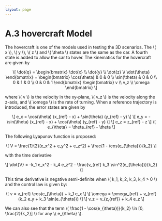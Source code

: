 ```yaml
---
layout: page
---
```


# A.3 hovercraft Model

<p> The hovercraft is one of the models used in testing the 3D scenarios. The \( x \), \( y \), \( z \) and \( \theta \) states are the same as the car. A fourth state is added to allow the car to hover. The kinematics for the hovercraft are given by  </p>

<div style="text-align:center"> \[ \dot{q} = \begin{bmatrix} \dot{x} \\ \dot{y} \\ \dot{z} \\ \dot{\theta} \end{bmatrix} = \begin{bmatrix} \cos(\theta) & 0 & 0 \\ \sin(\theta) & 0 & 0 \\ 0 & 1 & 0 \\ 0 & 0 & 1  \end{bmatrix} \begin{bmatrix} v \\ v_z \\ \omega \end{bmatrix} \] </div>

<p> where \( v \) is the velocity in the xy-plane, \( v_z \) is the velocity along the z-axis, and \( \omega \) is the rate of turning. When a reference trajectory is introduced, the error states are given by </p>

<div style="text-align:center">
\[ e_x = \cos(\theta) (x_{ref} - x) + \sin(\theta) (y_{ref} - y) \]
\[ e_y = -\sin(\theta) (x_{ref} - x) + \cos(\theta) (y_{ref} - y) \]
\[ e_z = z_{ref} - z \]
\[ e_{\theta} = \theta_{ref} - \theta \]
</div>

The following Lyapunov function is proposed:

<div style="text-align:center"> \[ V = \frac{1}{2}(e_x^2 + e_y^2 + e_z^2) + \frac{1 - \cos(e_{\theta})}{k_2} \] </div>

with the time derivative

<div style="text-align:center"> \[ \dot{V} = -k_1 e_x^2 - k_4 e_z^2 - \frac{v_{ref} k_3 \sin^2(e_{\theta})}{k_2} \] </div>

<p> This time derivative is negative semi-definite when \( k_1, k_2, k_3, k_4 > 0 \) and the control law is given by: </p>

<div style="text-align:center">
\[ v = v_{ref} \cos(e_{\theta}) + k_1 e_x \]
\[ \omega = \omega_{ref} + v_{ref} (k_2 e_y + k_3 \sin(e_{\theta})) \]
\[ v_z = v_{z,{ref}} + k_4 e_z \]
</div>

<p> We can also see that the term \( \frac{1 - \cos(e_{\theta})}{k_2} \in [0, \frac{2}{k_2}] \) for any \( e_{\theta} \). </p>
